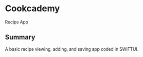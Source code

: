 # Cookcademy
Recipe App

## Summary
A basic recipe viewing, adding, and saving app coded in SWIFTUI.
